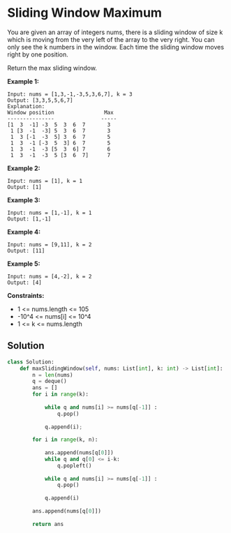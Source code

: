 <h1>Sliding Window Maximum</h1>

<p>
You are given an array of integers nums, there is a sliding window of size k which is moving from the very left of the array to the very right. You can only see the k numbers in the window. Each time the sliding window moves right by one position.

Return the max sliding window.

<b>Example 1:</b>

    Input: nums = [1,3,-1,-3,5,3,6,7], k = 3
    Output: [3,3,5,5,6,7]
    Explanation: 
    Window position                Max
    ---------------               -----
    [1  3  -1] -3  5  3  6  7       3
     1 [3  -1  -3] 5  3  6  7       3
     1  3 [-1  -3  5] 3  6  7       5
     1  3  -1 [-3  5  3] 6  7       5
     1  3  -1  -3 [5  3  6] 7       6
     1  3  -1  -3  5 [3  6  7]      7
    
<b>Example 2:</b>

    Input: nums = [1], k = 1
    Output: [1]
    
<b>Example 3:</b>

    Input: nums = [1,-1], k = 1
    Output: [1,-1]

<b>Example 4:</b>

    Input: nums = [9,11], k = 2
    Output: [11]

<b>Example 5:</b>

    Input: nums = [4,-2], k = 2
    Output: [4]

<b>Constraints:</b>

- 1 <= nums.length <= 105
- -10^4 <= nums[i] <= 10^4
- 1 <= k <= nums.length

<h2>Solution</h2>

```python
class Solution:
    def maxSlidingWindow(self, nums: List[int], k: int) -> List[int]:
        n = len(nums)
        q = deque()
        ans = []
        for i in range(k): 
        	
        	while q and nums[i] >= nums[q[-1]] : 
        		q.pop() 
        	
        	q.append(i); 
        	
        for i in range(k, n): 
        	
        	ans.append(nums[q[0]])
        	while q and q[0] <= i-k: 
        		q.popleft() 
        
        	while q and nums[i] >= nums[q[-1]] : 
        		q.pop() 
        	
        	q.append(i) 
        
        ans.append(nums[q[0]])
        
        return ans
```
